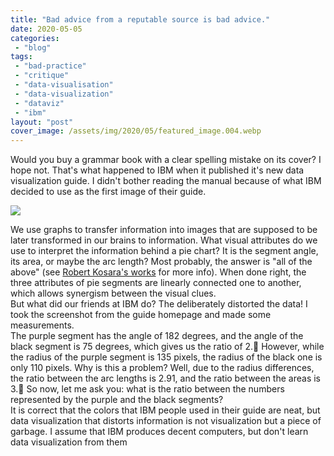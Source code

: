 ```yaml
---
title: "Bad advice from a reputable source is bad advice."
date: 2020-05-05
categories: 
 - "blog"
tags: 
 - "bad-practice"
 - "critique"
 - "data-visualisation"
 - "data-visualization"
 - "dataviz"
 - "ibm"
layout: "post"
cover_image: /assets/img/2020/05/featured_image.004.webp
---
```


Would you buy a grammar book with a clear spelling mistake on its cover? I hope not. That's what happened to IBM when it published it's new data visualization guide. I didn't bother reading the manual because of what IBM decided to use as the first image of their guide.

![](https://heborisgorelik.files.wordpress.com/2020/05/ibm.png)

We use graphs to transfer information into images that are supposed to be later transformed in our brains to information. What visual attributes do we use to interpret the information behind a pie chart? It is the segment angle, its area, or maybe the arc length? Most probably, the answer is "all of the above" (see [Robert Kosara's works](https://eagereyes.org/pie-charts) for more info). When done right, the three attributes of pie segments are linearly connected one to another, which allows synergism between the visual clues.<br>But what did our friends at IBM do? The deliberately distorted the data! I took the screenshot from the guide homepage and made some measurements.<br>The purple segment has the angle of 182 degrees, and the angle of the black segment is 75 degrees, which gives us the ratio of 2. However, while the radius of the purple segment is 135 pixels, the radius of the black one is only 110 pixels. Why is this a problem? Well, due to the radius differences, the ratio between the arc lengths is 2.91, and the ratio between the areas is 3. So now, let me ask you: what is the ratio between the numbers represented by the purple and the black segments?<br>It is correct that the colors that IBM people used in their guide are neat, but data visualization that distorts information is not visualization but a piece of garbage. I assume that IBM produces decent computers, but don't learn data visualization from them

